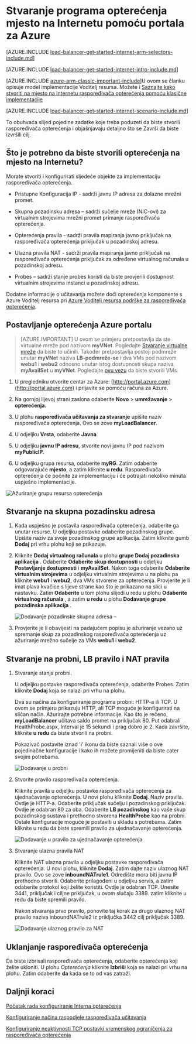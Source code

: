 <properties
   pageTitle="Stvaranje opterećenja na mjesto na internetu u Voditelj resursa pomoću portala za Azure | Microsoft Azure"
   description="Saznajte kako stvoriti na mjesto na Internetu opterećenja u Voditelj resursa pomoću portala za Azure"
   services="load-balancer"
   documentationCenter="na"
   authors="anavinahar"
   manager="narayan"
   editor=""
   tags="azure-resource-manager"
/>
<tags
   ms.service="load-balancer"
   ms.devlang="na"
   ms.topic="hero-article"
   ms.tgt_pltfrm="na"
   ms.workload="infrastructure-services"
   ms.date="09/14/2016"
   ms.author="annahar" />

# <a name="creating-an-internet-facing-load-balancer-using-the-azure-portal"></a>Stvaranje programa opterećenja mjesto na Internetu pomoću portala za Azure

[AZURE.INCLUDE [load-balancer-get-started-internet-arm-selectors-include.md](../../includes/load-balancer-get-started-internet-arm-selectors-include.md)]

[AZURE.INCLUDE [load-balancer-get-started-internet-intro-include.md](../../includes/load-balancer-get-started-internet-intro-include.md)]

[AZURE.INCLUDE [azure-arm-classic-important-include](../../includes/azure-arm-classic-important-include.md)]U ovom se članku opisuje model implementacije Voditelj resursa. Možete i [Saznajte kako stvoriti na mjesto na Internetu raspoređivača opterećenja pomoću klasične implementacije](load-balancer-get-started-internet-classic-portal.md)

[AZURE.INCLUDE [load-balancer-get-started-internet-scenario-include.md](../../includes/load-balancer-get-started-internet-scenario-include.md)]

To obuhvaća slijed pojedine zadatke koje treba poduzeti da biste stvorili raspoređivača opterećenja i objašnjavaju detaljno što se Završi da biste izvršili cilj.

## <a name="what-is-required-to-create-an-internet-facing-load-balancer"></a>Što je potrebno da biste stvorili opterećenja na mjesto na Internetu?

Morate stvoriti i konfigurirati sljedeće objekte za implementaciju raspoređivača opterećenja.

- Pristupne Konfiguracija IP - sadrži javnu IP adresa za dolazne mrežni promet.

- Skupna pozadinsku adresa – sadrži sučelje mreže (NIC-ovi) za virtualnim strojevima mrežni promet primanje raspoređivača opterećenja.

- Opterećenja pravila - sadrži pravila mapiranja javno priključak na raspoređivača opterećenja priključak u pozadinskoj adresu.

- Ulazna pravila NAT - sadrži pravila mapiranja javno priključak na raspoređivača opterećenja priključak za određene virtualnog računala u pozadinskoj adresu.

- Probes – sadrži stanje probes koristi da biste provjerili dostupnost virtualnim strojevima instanci u pozadinskoj adresu.

Dodatne informacije o učitavanja možete doći opterećenja komponente s Azure Voditelj resursa pri [Azure Voditelj resursa podrške za raspoređivača opterećenja](load-balancer-arm.md).


## <a name="set-up-a-load-balancer-in-azure-portal"></a>Postavljanje opterećenja Azure portalu

> [AZURE.IMPORTANT] U ovom se primjeru pretpostavlja da ste virtualne mreže pod nazivom **myVNet**. Pogledajte [Stvaranje virtualne mreže](../virtual-network/virtual-networks-create-vnet-arm-pportal.md) da biste to učinili. Također pretpostavlja postoji podmreže unutar **myVNet** naziva **LB-podmreže-se** i dva VMs pod nazivom **webu1** i **webu2** odnosno unutar istog dostupnosti skupa naziva **myAvailSet** u **myVNet**. Pogledajte [ovu vezu](../virtual-machines/virtual-machines-windows-hero-tutorial.md) da biste stvorili VMs.


1. U pregledniku otvorite centar za Azure: [http://portal.azure.com](http://portal.azure.com) i prijavite se pomoću računa za Azure.

2. Na gornjoj lijevoj strani zaslona odaberite **Novo** > **umrežavanje** > **opterećenja.**

3. U plohu **raspoređivača učitavanja za stvaranje** upišite naziv raspoređivača opterećenja. Ovo se zove **myLoadBalancer**.

4. U odjeljku **Vrsta**, odaberite **Javna**.

5. U odjeljku **javnu IP adresu**, stvorite novi javnu IP pod nazivom **myPublicIP**.

6. U odjeljku grupa resursa, odaberite **myRG**. Zatim odaberite odgovarajuće **mjesto**, a zatim kliknite **u redu**. Raspoređivača opterećenja će počnite za implementaciju i će potrajati nekoliko minuta uspješno implementacije.

![Ažuriranje grupu resursa opterećenja](./media/load-balancer-get-started-internet-portal/1-load-balancer.png)


## <a name="create-a-back-end-address-pool"></a>Stvaranje na skupna pozadinsku adresa

1. Kada uspješno je postavila raspoređivača opterećenja, odaberite ga unutar resurse. U odjeljku postavke odaberite pozadinskog grupe. Upišite naziv za svoje pozadinskog grupe aplikacija. Zatim kliknite gumb **Dodaj** pri vrhu plohu koji se prikazuje.

2. Kliknite **Dodaj virtualnog računala** u plohu **grupe Dodaj pozadinska aplikacija** .  Odaberite **Odaberite skup dostupnosti** u odjeljku **Postavljanje dostupnosti** i **myAvailSet**. Nakon toga odaberite **Odaberite virtualnim strojevima** u odjeljku virtualnim strojevima u na plohu pa kliknite **webu1** i **webu2**, dva VMs stvorene za opterećenja. Provjerite je li imat plava kvačice s lijeve strane kao što je prikazano na slici u nastavku. Zatim **Odaberite** u tom plohu slijedi u redu u plohu **Odaberite virtualnog računala** , a zatim **u redu** u plohu **Dodavanje grupe pozadinska aplikacija** .

    ![Dodavanje pozadinske skupna adresa – ](./media/load-balancer-get-started-internet-portal/3-load-balancer-backend-02.png)

3. Provjerite je li obavijesti na padajućem popisu je ažuriranje vezano uz spremanje skup za pozadinskog raspoređivača opterećenja uz ažuriranje mrežno sučelje za VMs **webu1** i **webu2**.


## <a name="create-a-probe-lb-rule-and-nat-rules"></a>Stvaranje na probni, LB pravilo i NAT pravila

1. Stvaranje stanja probni.

    U odjeljku postavke raspoređivača opterećenja, odaberite Probes. Zatim kliknite **Dodaj** koja se nalazi pri vrhu na plohu.

    Dva su načina za konfiguriranje programa probni: HTTP-a ili TCP. U ovom se primjeru prikazuju HTTP, ali TCP moguće je konfigurirati na sličan način.
    Ažurirajte potrebne informacije. Kao što je rečeno, **myLoadBalancer** učitava saldo promet na priključak 80. Put odabrali HealthProbe.aspx, Interval je 15 sekundi i prag dobro je 2. Kada završite, kliknite **u redu** da biste stvorili na probni.

    Pokazivač postavite iznad 'i' ikonu da biste saznali više o ove pojedinačne konfiguracije i kako ih možete promijeniti da biste cater svojim potrebama.

    ![Dodavanje u probni](./media/load-balancer-get-started-internet-portal/4-load-balancer-probes.png)

2. Stvorite pravilo raspoređivača opterećenja.

    Kliknite pravila u odjeljku postavke raspoređivača opterećenja za ujednačavanje opterećenja. U novi plohu kliknite **Dodaj**. Naziv pravila. Ovdje je HTTP-a. Odaberite priključak sučelju i pozadinskog priključak. Ovdje je odabran 80 za oba. Odaberite **LB pozadinskog** kao vaše skup pozadinskog sustava i prethodno stvorena **HealthProbe** kao na probni. Ostale konfiguracije moguće je postaviti u skladu s potrebama. Zatim kliknite u redu da biste spremili pravilo za ujednačavanje opterećenja.

    ![Dodavanje u pravilo za ujednačavanje opterećenja](./media/load-balancer-get-started-internet-portal/5-load-balancing-rules.png)

3. Stvaranje ulazna pravila NAT

    Kliknite NAT ulazna pravila u odjeljku postavke raspoređivača opterećenja. U novi plohu, kliknite **Dodaj**. Zatim dajte naziv ulaznog NAT pravilo. Ovo se zove **inboundNATrule1**. Odredište mora biti javnu IP prethodno stvorili. Odaberite prilagođeni u odjeljku servis, a zatim odaberite protokol koji želite koristiti. Ovdje je odabran TCP. Unesite 3441, priključak i ciljne priključak, u ovom slučaju 3389. zatim kliknite u redu da biste spremili pravilo.

    Nakon stvaranja prvo pravilo, ponovite taj korak za drugo ulaznog NAT pravilo naziva inboundNATrule2 iz priključka 3442 cilj priključak 3389.

    ![Dodavanje ulaznog pravilo za NAT](./media/load-balancer-get-started-internet-portal/6-load-balancer-inbound-nat-rules.png)

## <a name="remove-a-load-balancer"></a>Uklanjanje raspoređivača opterećenja

Da biste izbrisali raspoređivača opterećenja, odaberite opterećenja koji želite ukloniti. U plohu *Opterećenja* kliknite **Izbriši** koja se nalazi pri vrhu na plohu. Zatim odaberite **da** kada se to od vas zatraži.

## <a name="next-steps"></a>Daljnji koraci

[Početak rada konfiguriranje Interna opterećenja](load-balancer-get-started-ilb-arm-cli.md)

[Konfiguriranje načina raspodjele raspoređivača učitavanja](load-balancer-distribution-mode.md)

[Konfiguriranje neaktivnosti TCP postavki vremenskog ograničenja za raspoređivača opterećenja](load-balancer-tcp-idle-timeout.md)
